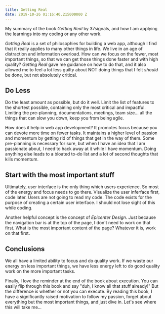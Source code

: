 ```yaml
---
title: Getting Real
date: 2019-10-26 01:16:40.215000000 Z
---
```


My summary of the book *Getting Real* by 37signals, and how I am applying the learnings into my coding or any other work. <!--more-->

*Getting Real* is a set of philosophies for building a web app, although I find that it really applies to many other things in life. We live in an age of distraction and information overload. How can we focus on the fewer, most important things, so that we can get those things done faster and with high quality? *Getting Real* gave me guidance on how to do that, and it also allowed me to feel a lot less guilty about NOT doing things that I felt *should* be done, but not absolutely critical.

## Do Less

Do the least amount as possible, but do it well. Limit the list of features to the shortest possible, containing only the most critical and impactful. Limiting the pre-planning, documentations, meetings, team size... all the things that can slow you down, keep you from being agile. 

How does it help in web app development? It promotes focus because you can devote more time on fewer tasks. It maintains a higher level of passion and momentum by getting rid of things that get in the way of them. Some pre-planning is necessary for sure, but when I have an idea that I am passionate about, I need to hack away at it while I have momentum. Doing anything else leads to a bloated to-do list and a lot of second thoughts that kills momentum. 

## Start with the most important stuff

Ultimately, user interface is the only thing which users experience. So most of the energy and focus needs to go there. Visualize the user inferface first, code later. Users are not going to read my code. The code exists for the purpose of creating a certain user interface. I should not lose sight of this while coding.

Another helpful concept is the concept of *Epicenter Design*. Just because the navigation bar is at the top of the page, I don't need to work on that first. What is the most important content of the page? Whatever it is, work on that first.

## Conclusions

We all have a limited ability to focus and do quality work. If we waste our energy on less important things, we have less energy left to do good quality work on the more important tasks.

Finally, I love the reminder at the end of the book about execution. You can easily flip through this book and say "duh, I know all that stuff already!" But the difference is whether or not you can execute. By reading this book, I have a significantly raised motivation to follow my passion, forget about everything but the most important things, and just dive in. Let's see where this will take me... 
